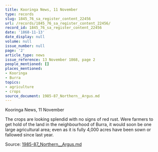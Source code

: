 ```yaml
---
title: Kooringa News, 11 November
type: records
slug: 1845_76_sa_register_content_22456
url: /records/1845_76_sa_register_content_22456/
record_id: 1845_76_sa_register_content_22456
date: '1868-11-13'
date_display: null
volume: null
issue_number: null
page: '2'
article_type: news
issue_reference: 13 November 1868, page 2
people_mentioned: []
places_mentioned:
- Kooringa
- Burra
topics:
- agriculture
- crops
source_document: 1985-87_Northern__Argus.md
---
```


Kooringa News, 11 November

The crops are looking splendid with no signs of red rust.  Were farmers to get hold of the land in the neighbourhood of Burra, it would soon be one large agricultural area; even as it is fully 4,000 acres have been sown or fallowed since last year.

Source: [1985-87_Northern__Argus.md](/downloads/markdown/1985-87_Northern__Argus.md)
